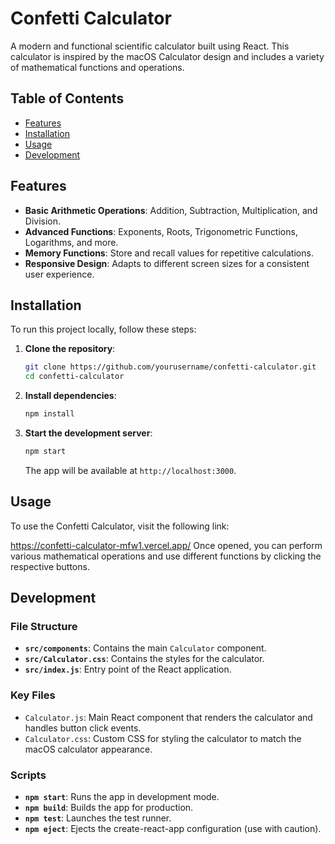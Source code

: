 # Confetti Calculator

A modern and functional scientific calculator built using React. This calculator is inspired by the macOS Calculator design and includes a variety of mathematical functions and operations.


## Table of Contents

- [Features](#features)
- [Installation](#installation)
- [Usage](#usage)
- [Development](#development)


## Features

- **Basic Arithmetic Operations**: Addition, Subtraction, Multiplication, and Division.
- **Advanced Functions**: Exponents, Roots, Trigonometric Functions, Logarithms, and more.
- **Memory Functions**: Store and recall values for repetitive calculations.
- **Responsive Design**: Adapts to different screen sizes for a consistent user experience.

## Installation

To run this project locally, follow these steps:

1. **Clone the repository**:

    ```bash
    git clone https://github.com/yourusername/confetti-calculator.git
    cd confetti-calculator
    ```

2. **Install dependencies**:

    ```bash
    npm install
    ```

3. **Start the development server**:

    ```bash
    npm start
    ```

    The app will be available at `http://localhost:3000`.

## Usage

To use the Confetti Calculator, visit the following link:

https://confetti-calculator-mfw1.vercel.app/
Once opened, you can perform various mathematical operations and use different functions by clicking the respective buttons.

## Development

### File Structure

- **`src/components`**: Contains the main `Calculator` component.
- **`src/Calculator.css`**: Contains the styles for the calculator.
- **`src/index.js`**: Entry point of the React application.

### Key Files

- `Calculator.js`: Main React component that renders the calculator and handles button click events.
- `Calculator.css`: Custom CSS for styling the calculator to match the macOS calculator appearance.

### Scripts

- **`npm start`**: Runs the app in development mode.
- **`npm build`**: Builds the app for production.
- **`npm test`**: Launches the test runner.
- **`npm eject`**: Ejects the create-react-app configuration (use with caution).


